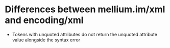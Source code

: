 # Differences between mellium.im/xml and encoding/xml

- Tokens with unquoted attributes do not return the unquoted attribute value
  alongside the syntax error
